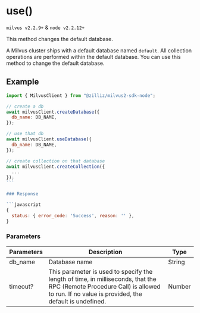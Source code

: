 # use()

`milvus v2.2.9+` & `node v2.2.12+`

This method changes the default database.

A Milvus cluster ships with a default database named `default`. All collection operations are performed within the default database. You can use this method to change the default database.

## Example

````javascript
import { MilvusClient } from "@zilliz/milvus2-sdk-node";

// create a db
await milvusClient.createDatabase({
  db_name: DB_NAME,
});

// use that db
await milvusClient.useDatabase({
  db_name: DB_NAME,
});

// create collection on that database
await milvusClient.createCollection({
  ...
});
```

### Response

```javascript
{
  status: { error_code: 'Success', reason: '' },
}
````

### Parameters

| Parameters | Description                                                                                                                                                                       | Type   |
| ---------- | --------------------------------------------------------------------------------------------------------------------------------------------------------------------------------- | ------ |
| db_name    | Database name                                                                                                                                                                     | String |
| timeout?   | This parameter is used to specify the length of time, in milliseconds, that the RPC (Remote Procedure Call) is allowed to run. If no value is provided, the default is undefined. | Number |
